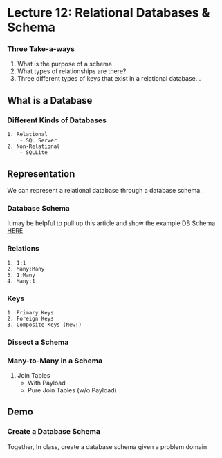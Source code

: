 # Lecture 12: Relational Databases & Schema

### Three Take-a-ways
1. What is the purpose of a schema
2. What types of relationships are there?
3. Three different types of keys that exist in a relational database...

## What is a Database

### Different Kinds of Databases
	1. Relational
		- SQL Server
	2. Non-Relational
		- SQLLite


## Representation
We can represent a relational database through a database schema. 
	
### Database Schema

It may be helpful to pull up this article and show the example DB Schema [HERE](https://docs.microsoft.com/en-us/aspnet/core/data/ef-mvc/complex-data-model?view=aspnetcore-2.0)

### Relations
	1. 1:1
	2. Many:Many
	3. 1:Many
	4. Many:1

### Keys
	1. Primary Keys
	2. Foreign Keys
	3. Composite Keys (New!)


### Dissect a Schema

### Many-to-Many in a Schema

1. Join Tables
	- With Payload
	- Pure Join Tables (w/o Payload)

## Demo

### Create a Database Schema

Together, In class, create a database schema given a problem domain


